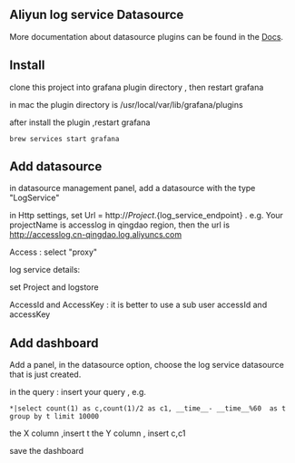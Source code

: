 ## Aliyun log service Datasource 

More documentation about datasource plugins can be found in the [Docs](https://github.com/grafana/grafana/blob/master/docs/sources/plugins/developing/datasources.md).


## Install 


clone this project into grafana plugin directory , then restart grafana

in mac the plugin directory is /usr/local/var/lib/grafana/plugins

after install the plugin ,restart grafana 

```
brew services start grafana
```

## Add datasource

in datasource management panel, add a datasource with the type "LogService"

in Http settings, set Url = http://${Project}.${log\_service\_endpoint} . e.g. Your projectName is accesslog in qingdao region, then the url is http://accesslog.cn-qingdao.log.aliyuncs.com

Access : select "proxy"

log service details: 

set Project and logstore

AccessId and AccessKey : it is better to use a sub user accessId and accessKey


## Add dashboard


Add a panel, in the datasource option, choose the log service datasource that is just created.

in the query : insert your query , e.g.

```
*|select count(1) as c,count(1)/2 as c1, __time__- __time__%60  as t  group by t limit 10000
```

the X column ,insert t
the Y column , insert c,c1

save the dashboard

